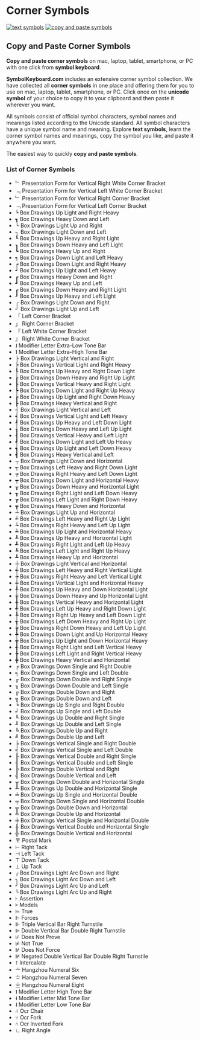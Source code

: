 # Corner Symbols
[![text symbols](https://img.shields.io/badge/github-symbols-green.svg)](https://github.com/symbolkeyboard/symbols)
[![copy and paste symbols](https://img.shields.io/badge/source-symbolkeyboad.com-orange.svg)](https://symbolkeyboard.com)
## Copy and Paste Corner Symbols

**Copy and paste corner symbols** on mac, laptop, tablet, smartphone, or PC with one click from **symbol keyboard**.

**SymbolKeyboard.com** includes an extensive corner symbol collection. We have collected all **corner symbols** in one place and offering them for you to use on mac, laptop, tablet, smartphone, or PC. Click once on the **unicode symbol** of your choice to copy it to your clipboard and then paste it wherever you want.

All symbols consist of official symbol characters, symbol names and meanings listed according to the Unicode standard. All symbol characters have a unique symbol name and meaning. Explore **text symbols**, learn the corner symbol names and meanings, copy the symbol you like, and paste it anywhere you want.

The easiest way to quickly **copy and paste symbols**.
### List of Corner Symbols
- ﹄ Presentation Form for Vertical Right White Corner Bracket
- ﹃ Presentation Form for Vertical Left White Corner Bracket
- ﹂ Presentation Form for Vertical Right Corner Bracket
- ﹁ Presentation Form for Vertical Left Corner Bracket
- ┕ Box Drawings Up Light and Right Heavy
- ┓ Box Drawings Heavy Down and Left
- └ Box Drawings Light Up and Right
- ┐ Box Drawings Light Down and Left
- ┖ Box Drawings Up Heavy and Right Light
- ┒ Box Drawings Down Heavy and Left Light
- ┗ Box Drawings Heavy Up and Right
- ┑ Box Drawings Down Light and Left Heavy
- ┍ Box Drawings Down Light and Right Heavy
- ┙ Box Drawings Up Light and Left Heavy
- ┏ Box Drawings Heavy Down and Right
- ┛ Box Drawings Heavy Up and Left
- ┎ Box Drawings Down Heavy and Right Light
- ┚ Box Drawings Up Heavy and Left Light
- ┌ Box Drawings Light Down and Right
- ┘ Box Drawings Light Up and Left
- 「 Left Corner Bracket
- 」 Right Corner Bracket
- 『 Left White Corner Bracket
- 』 Right White Corner Bracket
- ˩ Modifier Letter Extra-Low Tone Bar
- ˥ Modifier Letter Extra-High Tone Bar
- ├ Box Drawings Light Vertical and Right
- ┝ Box Drawings Vertical Light and Right Heavy
- ┞ Box Drawings Up Heavy and Right Down Light
- ┟ Box Drawings Down Heavy and Right Up Light
- ┠ Box Drawings Vertical Heavy and Right Light
- ┡ Box Drawings Down Light and Right Up Heavy
- ┢ Box Drawings Up Light and Right Down Heavy
- ┣ Box Drawings Heavy Vertical and Right
- ┤ Box Drawings Light Vertical and Left
- ┥ Box Drawings Vertical Light and Left Heavy
- ┦ Box Drawings Up Heavy and Left Down Light
- ┧ Box Drawings Down Heavy and Left Up Light
- ┨ Box Drawings Vertical Heavy and Left Light
- ┩ Box Drawings Down Light and Left Up Heavy
- ┪ Box Drawings Up Light and Left Down Heavy
- ┫ Box Drawings Heavy Vertical and Left
- ┬ Box Drawings Light Down and Horizontal
- ┭ Box Drawings Left Heavy and Right Down Light
- ┮ Box Drawings Right Heavy and Left Down Light
- ┯ Box Drawings Down Light and Horizontal Heavy
- ┰ Box Drawings Down Heavy and Horizontal Light
- ┱ Box Drawings Right Light and Left Down Heavy
- ┲ Box Drawings Left Light and Right Down Heavy
- ┳ Box Drawings Heavy Down and Horizontal
- ┴ Box Drawings Light Up and Horizontal
- ┵ Box Drawings Left Heavy and Right Up Light
- ┶ Box Drawings Right Heavy and Left Up Light
- ┷ Box Drawings Up Light and Horizontal Heavy
- ┸ Box Drawings Up Heavy and Horizontal Light
- ┹ Box Drawings Right Light and Left Up Heavy
- ┺ Box Drawings Left Light and Right Up Heavy
- ┻ Box Drawings Heavy Up and Horizontal
- ┼ Box Drawings Light Vertical and Horizontal
- ┽ Box Drawings Left Heavy and Right Vertical Light
- ┾ Box Drawings Right Heavy and Left Vertical Light
- ┿ Box Drawings Vertical Light and Horizontal Heavy
- ╀ Box Drawings Up Heavy and Down Horizontal Light
- ╁ Box Drawings Down Heavy and Up Horizontal Light
- ╂ Box Drawings Vertical Heavy and Horizontal Light
- ╃ Box Drawings Left Up Heavy and Right Down Light
- ╄ Box Drawings Right Up Heavy and Left Down Light
- ╅ Box Drawings Left Down Heavy and Right Up Light
- ╆ Box Drawings Right Down Heavy and Left Up Light
- ╇ Box Drawings Down Light and Up Horizontal Heavy
- ╈ Box Drawings Up Light and Down Horizontal Heavy
- ╉ Box Drawings Right Light and Left Vertical Heavy
- ╊ Box Drawings Left Light and Right Vertical Heavy
- ╋ Box Drawings Heavy Vertical and Horizontal
- ╒ Box Drawings Down Single and Right Double
- ╕ Box Drawings Down Single and Left Double
- ╓ Box Drawings Down Double and Right Single
- ╖ Box Drawings Down Double and Left Single
- ╔ Box Drawings Double Down and Right
- ╗ Box Drawings Double Down and Left
- ╘ Box Drawings Up Single and Right Double
- ╛ Box Drawings Up Single and Left Double
- ╙ Box Drawings Up Double and Right Single
- ╜ Box Drawings Up Double and Left Single
- ╚ Box Drawings Double Up and Right
- ╝ Box Drawings Double Up and Left
- ╞ Box Drawings Vertical Single and Right Double
- ╡ Box Drawings Vertical Single and Left Double
- ╟ Box Drawings Vertical Double and Right Single
- ╢ Box Drawings Vertical Double and Left Single
- ╠ Box Drawings Double Vertical and Right
- ╣ Box Drawings Double Vertical and Left
- ╥ Box Drawings Down Double and Horizontal Single
- ╨ Box Drawings Up Double and Horizontal Single
- ╧ Box Drawings Up Single and Horizontal Double
- ╤ Box Drawings Down Single and Horizontal Double
- ╦ Box Drawings Double Down and Horizontal
- ╩ Box Drawings Double Up and Horizontal
- ╪ Box Drawings Vertical Single and Horizontal Double
- ╫ Box Drawings Vertical Double and Horizontal Single
- ╬ Box Drawings Double Vertical and Horizontal
- 〒 Postal Mark
- ⊢ Right Tack
- ⊣ Left Tack
- ⊤ Down Tack
- ⊥ Up Tack
- ╭ Box Drawings Light Arc Down and Right
- ╮ Box Drawings Light Arc Down and Left
- ╯ Box Drawings Light Arc Up and Left
- ╰ Box Drawings Light Arc Up and Right
- ⊦ Assertion
- ⊧ Models
- ⊨ True
- ⊩ Forces
- ⊪ Triple Vertical Bar Right Turnstile
- ⊫ Double Vertical Bar Double Right Turnstile
- ⊬ Does Not Prove
- ⊭ Not True
- ⊮ Does Not Force
- ⊯ Negated Double Vertical Bar Double Right Turnstile
- ⊺ Intercalate
- 〦 Hangzhou Numeral Six
- 〧 Hangzhou Numeral Seven
- 〨 Hangzhou Numeral Eight
- ˦ Modifier Letter High Tone Bar
- ˧ Modifier Letter Mid Tone Bar
- ˨ Modifier Letter Low Tone Bar
- ⑁ Ocr Chair
- ⑂ Ocr Fork
- ⑃ Ocr Inverted Fork
- ∟ Right Angle
